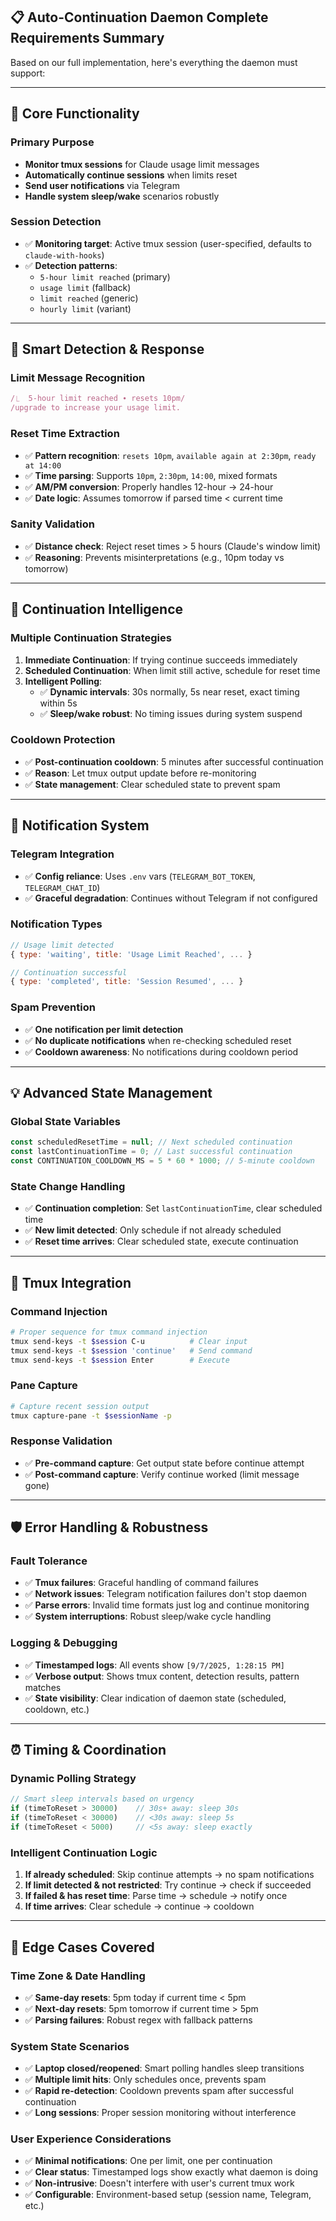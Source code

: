 ## 📋 **Auto-Continuation Daemon Complete Requirements Summary**

Based on our full implementation, here's everything the daemon must support:

---

## 🎯 **Core Functionality**

### **Primary Purpose**

- **Monitor tmux sessions** for Claude usage limit messages
- **Automatically continue sessions** when limits reset
- **Send user notifications** via Telegram
- **Handle system sleep/wake** scenarios robustly

### **Session Detection**

- ✅ **Monitoring target**: Active tmux session (user-specified, defaults to `claude-with-hooks`)
- ✅ **Detection patterns**:
  - `5-hour limit reached` (primary)
  - `usage limit` (fallback)
  - `limit reached` (generic)
  - `hourly limit` (variant)

---

## 🔧 **Smart Detection & Response**

### **Limit Message Recognition**

```javascript
/⎿  5-hour limit reached ∙ resets 10pm/
/upgrade to increase your usage limit.
```

### **Reset Time Extraction**

- ✅ **Pattern recognition**: `resets 10pm`, `available again at 2:30pm`, `ready at 14:00`
- ✅ **Time parsing**: Supports `10pm`, `2:30pm`, `14:00`, mixed formats
- ✅ **AM/PM conversion**: Properly handles 12-hour → 24-hour
- ✅ **Date logic**: Assumes tomorrow if parsed time < current time

### **Sanity Validation**

- ✅ **Distance check**: Reject reset times > 5 hours (Claude's window limit)
- ✅ **Reasoning**: Prevents misinterpretations (e.g., 10pm today vs tomorrow)

---

## 🚀 **Continuation Intelligence**

### **Multiple Continuation Strategies**

1. **Immediate Continuation**: If trying continue succeeds immediately
2. **Scheduled Continuation**: When limit still active, schedule for reset time
3. **Intelligent Polling**:
   - ✅ **Dynamic intervals**: 30s normally, 5s near reset, exact timing within 5s
   - ✅ **Sleep/wake robust**: No timing issues during system suspend

### **Cooldown Protection**

- ✅ **Post-continuation cooldown**: 5 minutes after successful continuation
- ✅ **Reason**: Let tmux output update before re-monitoring
- ✅ **State management**: Clear scheduled state to prevent spam

---

## 📱 **Notification System**

### **Telegram Integration**

- ✅ **Config reliance**: Uses `.env` vars (`TELEGRAM_BOT_TOKEN`, `TELEGRAM_CHAT_ID`)
- ✅ **Graceful degradation**: Continues without Telegram if not configured

### **Notification Types**

```javascript
// Usage limit detected
{ type: 'waiting', title: 'Usage Limit Reached', ... }

// Continuation successful
{ type: 'completed', title: 'Session Resumed', ... }
```

### **Spam Prevention**

- ✅ **One notification per limit detection**
- ✅ **No duplicate notifications** when re-checking scheduled reset
- ✅ **Cooldown awareness**: No notifications during cooldown period

---

## 💡 **Advanced State Management**

### **Global State Variables**

```javascript
const scheduledResetTime = null; // Next scheduled continuation
const lastContinuationTime = 0; // Last successful continuation
const CONTINUATION_COOLDOWN_MS = 5 * 60 * 1000; // 5-minute cooldown
```

### **State Change Handling**

- ✅ **Continuation completion**: Set `lastContinuationTime`, clear scheduled time
- ✅ **New limit detected**: Only schedule if not already scheduled
- ✅ **Reset time arrives**: Clear scheduled state, execute continuation

---

## 🔗 **Tmux Integration**

### **Command Injection**

```bash
# Proper sequence for tmux command injection
tmux send-keys -t $session C-u          # Clear input
tmux send-keys -t $session 'continue'   # Send command
tmux send-keys -t $session Enter        # Execute
```

### **Pane Capture**

```bash
# Capture recent session output
tmux capture-pane -t $sessionName -p
```

### **Response Validation**

- ✅ **Pre-command capture**: Get output state before continue attempt
- ✅ **Post-command capture**: Verify continue worked (limit message gone)

---

## 🛡️ **Error Handling & Robustness**

### **Fault Tolerance**

- ✅ **Tmux failures**: Graceful handling of command failures
- ✅ **Network issues**: Telegram notification failures don't stop daemon
- ✅ **Parse errors**: Invalid time formats just log and continue monitoring
- ✅ **System interruptions**: Robust sleep/wake cycle handling

### **Logging & Debugging**

- ✅ **Timestamped logs**: All events show `[9/7/2025, 1:28:15 PM]`
- ✅ **Verbose output**: Shows tmux content, detection results, pattern matches
- ✅ **State visibility**: Clear indication of daemon state (scheduled, cooldown, etc.)

---

## ⏰ **Timing & Coordination**

### **Dynamic Polling Strategy**

```javascript
// Smart sleep intervals based on urgency
if (timeToReset > 30000)    // 30s+ away: sleep 30s
if (timeToReset < 30000)    // <30s away: sleep 5s
if (timeToReset < 5000)     // <5s away: sleep exactly
```

### **Intelligent Continuation Logic**

1. **If already scheduled**: Skip continue attempts → no spam notifications
2. **If limit detected & not restricted**: Try continue → check if succeeded
3. **If failed & has reset time**: Parse time → schedule → notify once
4. **If time arrives**: Clear schedule → continue → cooldown

---

## 🎪 **Edge Cases Covered**

### **Time Zone & Date Handling**

- ✅ **Same-day resets**: 5pm today if current time < 5pm
- ✅ **Next-day resets**: 5pm tomorrow if current time > 5pm
- ✅ **Parsing failures**: Robust regex with fallback patterns

### **System State Scenarios**

- ✅ **Laptop closed/reopened**: Smart polling handles sleep transitions
- ✅ **Multiple limit hits**: Only schedules once, prevents spam
- ✅ **Rapid re-detection**: Cooldown prevents spam after successful continuation
- ✅ **Long sessions**: Proper session monitoring without interference

### **User Experience Considerations**

- ✅ **Minimal notifications**: One per limit, one per continuation
- ✅ **Clear status**: Timestamped logs show exactly what daemon is doing
- ✅ **Non-intrusive**: Doesn't interfere with user's current tmux work
- ✅ **Configurable**: Environment-based setup (session name, Telegram, etc.)
